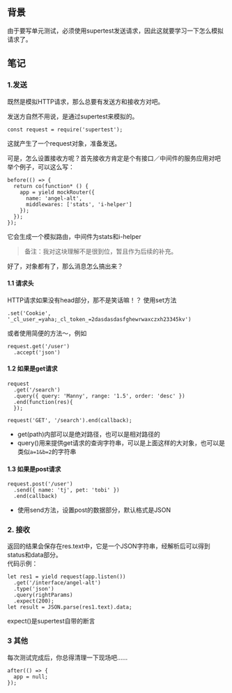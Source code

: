 ## 背景 
由于要写单元测试，必须使用supertest发送请求，因此这就要学习一下怎么模拟请求了。

## 笔记

### 1.发送
既然是模拟HTTP请求，那么总要有发送方和接收方对吧。

发送方自然不用说，是通过supertest来模拟的。
```
const request = require('supertest');
```
这就产生了一个request对象，准备发送。  

可是，怎么设置接收方呢？首先接收方肯定是个有接口／中间件的服务应用对吧
举个例子，可以这么写：
```
before(() => {
  return co(function* () {
    app = yield mockRouter({
      name: 'angel-alt',
      middlewares: ['stats', 'i-helper']
    });
  });
});
```
它会生成一个模拟路由，中间件为stats和i-helper
> 备注：我对这块理解不是很到位，暂且作为后续的补充。

好了，对象都有了，那么消息怎么搞出来？
#### 1.1 请求头
HTTP请求如果没有head部分，那不是笑话嘛！？
使用set方法
```
.set('Cookie', '_cl_user_=yaha;_cl_token_=2dasdasdasfghewrwaxczxh23345kv')
```
或者使用简便的方法～，例如
```
request.get('/user')
  .accept('json')
```

#### 1.2 如果是get请求

```
request
  .get('/search')
  .query({ query: 'Manny', range: '1.5', order: 'desc' })
  .end(function(res){
  });

request('GET', '/search').end(callback);
```
* get(path)内部可以是绝对路径，也可以是相对路径的
* query()用来提供get请求的查询字符串，可以是上面这样的大对象，也可以是类似`a=1&b=2`的字符串

#### 1.3 如果是post请求

```
request.post('/user')
  .send({ name: 'tj', pet: 'tobi' })
  .end(callback)
```
* 使用send方法，设置post的数据部分，默认格式是JSON
 
### 2. 接收

返回的结果会保存在res.text中，它是一个JSON字符串，经解析后可以得到status和data部分。  
代码示例：
```
let res1 = yield request(app.listen())
  .get('/interface/angel-alt')
  .type('json')
  .query(rightParams)
  .expect(200);
let result = JSON.parse(res1.text).data;
```
expect()是supertest自带的断言

### 3 其他
每次测试完成后，你总得清理一下现场吧……
```
after(() => {
  app = null;
});
```



